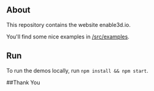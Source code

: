 ## About

This repository contains the website enable3d.io.

You'll find some nice examples in [/src/examples](/src/examples).

## Run

To run the demos locally, run `npm install && npm start`.

##Thank You
